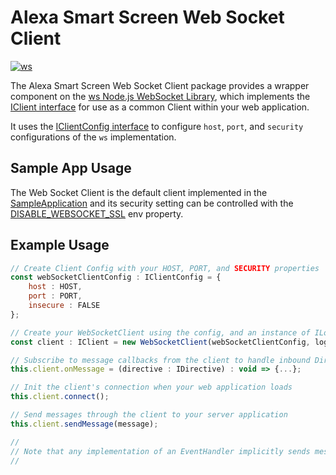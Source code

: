 # Alexa Smart Screen Web Socket Client

[![ws](https://img.shields.io/badge/ws%20npm-v7.5.5-blue)](https://www.npmjs.com/package/ws/v/7.5.5)


The Alexa Smart Screen Web Socket Client package provides a wrapper component on the [ws Node.js WebSocket Library][node-ws], which implements the [IClient interface][ipc-client-interface] for use as a common Client within your web application.

It uses the [IClientConfig interface][ipc-client-interface] to configure `host`, `port`, and `security` configurations of the `ws` implementation.

## Sample App Usage
The Web Socket Client is the default client implemented in the [SampleApplication](../../samples/alexa-smart-screen-sample-app/README.md) and its security setting can be controlled with the [DISABLE_WEBSOCKET_SSL](../../samples/alexa-smart-screen-sample-app/README.md#environment-properties) env property.

## Example Usage
```javascript
// Create Client Config with your HOST, PORT, and SECURITY properties
const webSocketClientConfig : IClientConfig = {
    host : HOST,
    port : PORT,
    insecure : FALSE
};

// Create your WebSocketClient using the config, and an instance of ILoggerFactory
const client : IClient = new WebSocketClient(webSocketClientConfig, loggerFactory : ILoggerFactory);

// Subscribe to message callbacks from the client to handle inbound Directive messages
this.client.onMessage = (directive : IDirective) : void => {...};

// Init the client's connection when your web application loads
this.client.connect();

// Send messages through the client to your server application
this.client.sendMessage(message);

//
// Note that any implementation of an EventHandler implicitly sends messages via the client
//
```

[node-ws]: https://github.com/websockets/ws/tree/7.5.5
[ipc-client-interface]: ../alexa-smart-screen-common/src/client/IClient.ts